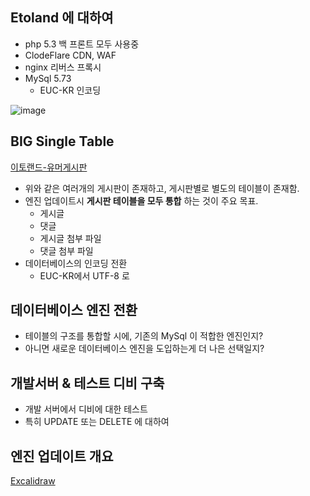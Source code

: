 ## Etoland 에 대하여
- php 5.3 백 프론트 모두 사용중
- ClodeFlare CDN, WAF
- nginx 리버스 프록시
- MySql 5.73
  - EUC-KR 인코딩
 
![image](https://github.com/hamilkarr/NextJs14/assets/86813319/097381f4-4cc3-4352-9732-ee6be7240d2b)





## BIG Single Table
[이토랜드-유머게시판](https://etoland.co.kr/bbs/board.php?bo_table=etohumor06)
- 위와 같은 여러개의 게시판이 존재하고, 게시판별로 별도의 테이블이 존재함.
- 엔진 업데이트시 **게시판 테이블을 모두 통합** 하는 것이 주요 목표.
  - 게시글
  - 댓글
  - 게시글 첨부 파일
  - 댓글 첨부 파일
- 데이터베이스의 인코딩 전환
  - EUC-KR에서 UTF-8 로



 
## 데이터베이스 엔진 전환
- 테이블의 구조를 통합할 시에, 기존의 MySql 이 적합한 엔진인지?
- 아니면 새로운 데이터베이스 엔진을 도입하는게 더 나은 선택일지?




## 개발서버 & 테스트 디비 구축
- 개발 서버에서 디비에 대한 테스트
- 특히 UPDATE 또는 DELETE 에 대하여




## 엔진 업데이트 개요
[Excalidraw](https://excalidraw.com/#json=OYVmvPFTakvY26E2l5qSV,xUmODsMO_VIZ-JBGAfcphw)
